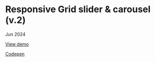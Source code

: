 # Responsive Grid slider &amp; carousel (v.2)

Jun 2024

[View demo](https://massimo-cassandro.github.io/area-test/2024-06-slider-2/index.html)

[Codepen](https://codepen.io/massimo-cassandro/pen/oNREeeG)
